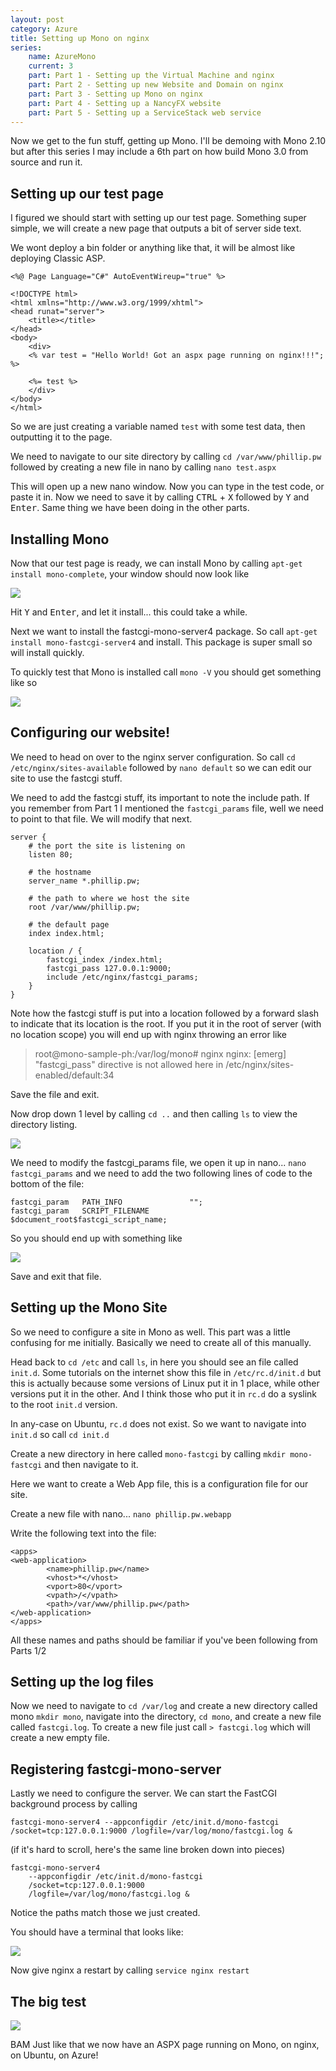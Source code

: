 ```yaml
---
layout: post
category: Azure
title: Setting up Mono on nginx
series:
	name: AzureMono
	current: 3
	part: Part 1 - Setting up the Virtual Machine and nginx
	part: Part 2 - Setting up new Website and Domain on nginx
	part: Part 3 - Setting up Mono on nginx
	part: Part 4 - Setting up a NancyFX website
	part: Part 5 - Setting up a ServiceStack web service
---
```


Now we get to the fun stuff, getting up Mono. I'll be demoing with Mono 2.10 but after this series I may include a 6th part on how build Mono 3.0 from source and run it. 

## Setting up our test page ##

I figured we should start with setting up our test page. Something super simple, we will create a new page that outputs a bit of server side text. 

We wont deploy a bin folder or anything like that, it will be almost like deploying Classic ASP. 

	<%@ Page Language="C#" AutoEventWireup="true" %>
	
	<!DOCTYPE html>
	<html xmlns="http://www.w3.org/1999/xhtml">
	<head runat="server">
	    <title></title>
	</head>
	<body>
	    <div>
	    <% var test = "Hello World! Got an aspx page running on nginx!!!"; %>
	      
	    <%= test %>
	    </div>
	</body>
	</html>

So we are just creating a variable named `test` with some test data, then outputting it to the page. 

<!--excerpt-->

We need to navigate to our site directory by calling `cd /var/www/phillip.pw` followed by creating a new file in nano by calling `nano test.aspx`

This will open up a new nano window. Now you can type in the test code, or paste it in. Now we need to save it by calling <kbd>CTRL</kbd> + <kbd>X</kbd> followed by <kbd>Y</kbd> and <kbd>Enter</kbd>. Same thing we have been doing in the other parts. 

## Installing Mono ##

Now that our test page is ready, we can install Mono by calling `apt-get install mono-complete`, your window should now look like

![](/images/setup-mono-on-ubuntu-part-3-1.png)

Hit <kbd>Y</kbd> and <kbd>Enter</kbd>, and let it install... this could take a while.

Next we want to install the fastcgi-mono-server4 package. So call `apt-get install mono-fastcgi-server4` and install. This package is super small so will install quickly.

To quickly test that Mono is installed call `mono -V` you should get something like so

![](/images/setup-mono-on-ubuntu-part-3-2.png)

## Configuring our website! ##

We need to head on over to the nginx server configuration. So call `cd /etc/nginx/sites-available` followed by `nano default` so we can edit our site to use the fastcgi stuff.

We need to add the fastcgi stuff, its important to note the include path. If you remember from Part 1 I mentioned the `fastcgi_params` file, well we need to point to that file. We will modify that next.
	
	server {
		# the port the site is listening on
		listen 80;
		
		# the hostname
		server_name *.phillip.pw;
		
		# the path to where we host the site
		root /var/www/phillip.pw;
		
		# the default page
		index index.html;
		
		location / {
			fastcgi_index /index.html;
			fastcgi_pass 127.0.0.1:9000;
			include /etc/nginx/fastcgi_params;
		}
	}

<span class="note">Note how the fastcgi stuff is put into a location followed by a forward slash to indicate that its location is the root. If you put it in the root of server (with no location scope) you will end up with nginx throwing an error like</span> 

> root@mono-sample-ph:/var/log/mono# nginx
> nginx: [emerg] "fastcgi_pass" directive is not allowed here in /etc/nginx/sites-enabled/default:34

Save the file and exit. 

Now drop down 1 level by calling `cd ..` and then calling `ls` to view the directory listing.

![](/images/setup-mono-on-ubuntu-part-3-3.png)

We need to modify the fastcgi_params file, we open it up in nano... `nano fastcgi_params` and we need to add the two following lines of code to the bottom of the file:

	fastcgi_param   PATH_INFO               "";
	fastcgi_param   SCRIPT_FILENAME         $document_root$fastcgi_script_name;

So you should end up with something like

![](/images/setup-mono-on-ubuntu-part-3-4.png)

Save and exit that file. 

## Setting up the Mono Site ##

So we need to configure a site in Mono as well. This part was a little confusing for me initially. Basically we need to create all of this manually.

Head back to `cd /etc` and call `ls`, in here you should see an file called `init.d`. Some tutorials on the internet show this file in `/etc/rc.d/init.d` but this is actually because some versions of Linux put it in 1 place, while other versions put it in the other. And I think those who put it in `rc.d` do a syslink to the root `init.d` version. 

In any-case on Ubuntu, `rc.d` does not exist. So we want to navigate into `init.d` so call `cd init.d`

Create a new directory in here called `mono-fastcgi` by calling `mkdir mono-fastcgi` and then navigate to it.

Here we want to create a Web App file, this is a configuration file for our site.

Create a new file with nano... `nano phillip.pw.webapp`

Write the following text into the file:

	<apps>
	<web-application>
	        <name>phillip.pw</name>
	        <vhost>*</vhost>
	        <vport>80</vport>
	        <vpath>/</vpath>
	        <path>/var/www/phillip.pw</path>
	</web-application>
	</apps>

All these names and paths should be familiar if you've been following from Parts 1/2

## Setting up the log files ##

Now we need to navigate to `cd /var/log` and create a new directory called mono `mkdir mono`, navigate into the directory, `cd mono`, and create a new file called `fastcgi.log`. To create a new file just call `> fastcgi.log` which will create a new empty file.

## Registering fastcgi-mono-server ##

Lastly we need to configure the server. We can start the FastCGI background process by calling

	fastcgi-mono-server4 --appconfigdir /etc/init.d/mono-fastcgi /socket=tcp:127.0.0.1:9000 /logfile=/var/log/mono/fastcgi.log &

(if it's hard to scroll, here's the same line broken down into pieces)

	fastcgi-mono-server4 
		--appconfigdir /etc/init.d/mono-fastcgi 
		/socket=tcp:127.0.0.1:9000 
		/logfile=/var/log/mono/fastcgi.log &

Notice the paths match those we just created.

You should have a terminal that looks like:

![](/images/setup-mono-on-ubuntu-part-3-5.png)

Now give nginx a restart by calling `service nginx restart`

## The big test ##

![](/images/setup-mono-on-ubuntu-part-3-6.png)

BAM Just like that we now have an ASPX page running on Mono, on nginx, on Ubuntu, on Azure! 
